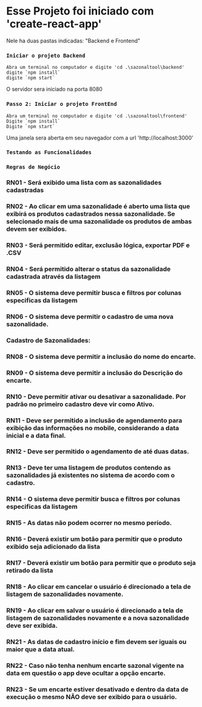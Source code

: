 # Esse Projeto foi iniciado com 'create-react-app'

Nele ha duas pastas indicadas: "Backend e Frontend"

### `Iniciar o projeto Backend`
    Abra um terminal no computador e digite 'cd .\sazonaltool\backend'
    digite `npm install`
    digite `npm start`
O servidor sera iniciado na porta 8080

### `Passo 2: Iniciar o projeto FrontEnd`
    Abra um terminal no computador e digite 'cd .\sazonaltool\frontend'
    Digite `npm install`
    Digite `npm start`

Uma janela sera aberta em seu navegador com a url 'http://localhost:3000'

### `Testando as Funcionalidades`

### `Regras de Negócio` 
### RN01 - Será exibido uma lista com as sazonalidades cadastradas 
### RN02 - Ao clicar em uma sazonalidade é aberto uma lista que exibirá os produtos cadastrados nessa sazonalidade. Se selecionado mais de uma sazonalidade os produtos de ambas devem ser exibidos. 
### RN03 - Será permitido editar, exclusão lógica, exportar PDF e .CSV 
### RN04 - Será permitido alterar o status da sazonalidade cadastrada através da listagem 
### RN05 - O sistema deve permitir busca e filtros por colunas especificas da listagem 
### RN06 - O sistema deve permitir o cadastro de uma nova sazonalidade. 

### Cadastro de Sazonalidades: 
### RN08 - O sistema deve permitir a inclusão do nome do encarte. 
### RN09 - O sistema deve permitir a inclusão do Descrição do encarte. 
### RN10 - Deve permitir ativar ou desativar a sazonalidade. Por padrão no primeiro cadastro deve vir como Ativo.
### RN11 - Deve ser permitido a inclusão de agendamento para exibição das informações no mobile, considerando a data inicial e a data final. 
### RN12 - Deve ser permitido o agendamento de até duas datas.
### RN13 - Deve ter uma listagem de produtos contendo as sazonalidades já existentes no sistema de acordo com o cadastro. 
### RN14 - O sistema deve permitir busca e filtros por colunas especificas da listagem 
### RN15 - As datas não podem ocorrer no mesmo período. 
### RN16 - Deverá existir um botão para permitir que o produto exibido seja adicionado da lista 
### RN17 - Deverá existir um botão para permitir que o produto seja retirado da lista 
### RN18 - Ao clicar em cancelar o usuário é direcionado a tela de listagem de sazonalidades novamente. 
### RN19 - Ao clicar em salvar o usuário é direcionado a tela de listagem de sazonalidades novamente e a nova sazonalidade deve ser exibida. 
### RN21 - As datas de cadastro início e fim devem ser iguais ou maior que a data atual. 
### RN22 - Caso não tenha nenhum encarte sazonal vigente na data em questão o app deve ocultar a opção encarte. 
### RN23 - Se um encarte estiver desativado e dentro da data de execução o mesmo NÃO deve ser exibido para o usuário.

